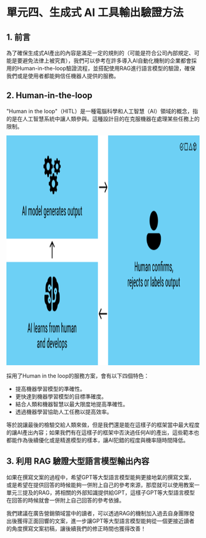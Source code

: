 # 單元四、生成式 AI 工具輸出驗證方法

## 1. 前言
為了確保生成式AI產出的內容是滿足一定的規則的（可能是符合公司內部規定、可能是要避免法律上被究責），我們可以參考在許多導入AI自動化機制的企業都會採用的Human-in-the-loop驗證流程，並搭配使用RAG進行語言模型的驗證，確保我們或是使用者都能夠信任機器人提供的服務。

## 2. Human-in-the-loop
"Human in the loop"（HITL）是一種電腦科學和人工智慧（AI）領域的概念，指的是在人工智慧系統中讓人類參與。這種設計目的在克服機器在處理某些任務上的限制。

<div align=center>
<img src="https://github.com/AI-FREE-Team/Generative-AI-Industrial-Case-Study/blob/main/%E6%95%99%E6%A1%883%EF%BC%9A%E6%96%87%E5%AD%97%E5%85%A7%E5%AE%B9%E7%9A%84%E7%94%9F%E6%88%90%E8%88%87%E6%91%98%E8%A6%81/pics/unit4/pic.human-in-the-loop.png" height="600px">
</div>

採用了Human in the loop的服務方案，會有以下四個特色：
* 提高機器學習模型的準確性。
* 更快達到機器學習模型的目標準確度。
* 結合人類和機器智慧以最大限度地提高準確性。
* 透過機器學習協助人工任務以提高效率。

等於說讓最後的檢驗交給人類來做，但是我們還是能在這樣子的框架當中最大程度的讓AI產出內容；如果我們有在這樣子的框架中否決過任何AI的產出，這些範本也都能作為後續優化或是精進模型的樣本，讓AI犯錯的程度與機率隨時間降低。

## 3. 利用 RAG 驗證大型語言模型輸出內容
如果在撰寫文案的過程中，希望GPT等大型語言模型能夠更接地氣的撰寫文案，或是希望在提供回答的時候能夠一併附上自己的參考來源，那麼就可以使用教案一單元三提及的RAG，將相關的外部知識提供給GPT，這樣子GPT等大型語言模型在回答的時候就會一併附上自己回答的參考依據。

我們建議在廣告營銷領域當中的讀者，可以透過RAG的機制加入過去自身團隊發出後獲得正面回響的文案，進一步讓GPT等大型語言模型能夠從一個更接近讀者的角度撰寫文案初稿，讓後續我們的修正時間也獲得改善！